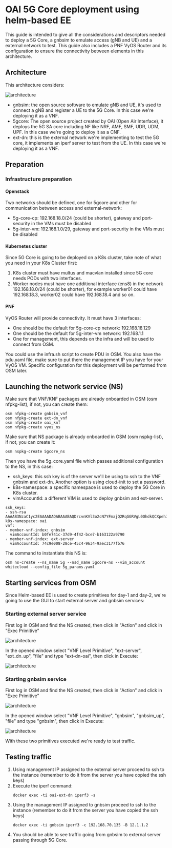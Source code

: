 # OAI 5G Core deployment using helm-based EE

This guide is intended to give all the considerations and descriptors needed to deploy a 5G Core, a gnbsim to emulate access (gNB and UE) and a external network to test. This guide also includes a PNF VyOS Router and its configuration to ensure the connectivity between elements in this architecture.

## Architecture

This architecture considers:

![architecture](img/architecture.png)

- gnbsim: the open source software to emulate gNB and UE, it's used to connect a gNB and register a UE to the 5G Core. In this case we're deploying it as a VNF.
- 5gcore: The open source project created by OAI (Open Air Interface), it deploys the 5G SA core including NF like NRF, AMF, SMF, UDR, UDM, UPF. In this case we're going to deploy it as a CNF.
- ext-dn: this is the external network we're implementing to test the 5G core, it implements an iperf server to test from the UE. In this case we're deploying it as a VNF.

## Preparation

### Infrastructure preparation

#### Openstack 

Two networks should be defined, one for 5gcore and other for communication between access and external-network:

- 5g-core-cp: 192.168.18.0/24 (could be shorter), gateway and port-security in the VMs must be disabled
- 5g-inter-vm: 192.168.1.0/29, gateway and port-security in the VMs must be disabled

#### Kubernetes cluster

Since 5G Core is going to be deployed on a K8s cluster, take note of what you need in your K8s Cluster first:

1. K8s cluster must have multus and macvlan  installed since 5G core needs PODs with two interfaces. 
2. Worker nodes must have one additional interface (ens8) in the network 192.168.18.0/24 (could be shorter), for example worker01 could have 192.168.18.3, worker02 could have 192.168.18.4 and so on.

#### PNF

VyOS Router will provide connectivity. It must have 3 interfaces:

- One should be the default for 5g-core-cp network: 192.168.18.129
- One should be the default for 5g-inter-vm network: 192.168.1.1
- One for management, this depends on the infra and will be used to connect from OSM.

You could use the infra.sh script to create PDU in OSM. You also have the pdu.yaml file, make sure to put there the management IP you have for your VyOS VM. Specific configuration for this deployment will be performed from OSM later.

## Launching the network service (NS)

Make sure that VNF/KNF packages are already onboarded in OSM (osm nfpkg-list), if not, you can create them:
```
osm nfpkg-create gnbsim_vnf
osm nfpkg-create ext-dn_vnf
osm nfpkg-create oai_knf
osm nfpkg-create vyos_ns
```
Make sure that NS package is already onboarded in OSM (osm nspkg-list), if not, you can create it:
```
osm nspkg-create 5gcore_ns
```
Then you have the 5g_core.yaml file which passes additional configuration to the NS, in this case:

- ssh_keys: this ssh key is of the server we'll be using to ssh to the VNF gnbsim and ext-dn. Another option is using cloud-init to set a password.
- k8s-namespace: a specific namespace is used to deploy the 5G Core in K8s cluster.
- vimAccountId: a different VIM is used to deploy gnbsim and ext-server.
```
ssh_keys:
- ssh-rsa AAAAB3NzaC1yc2EAAAADAQABAAABAQDrcvnKVl3o2cN7YFmajQ2RqGGRVgL0OhdkQCXpehJSL/7rxD0rURlUCipqAvqzDQ0UvfPDxWKOJSxhZRY0SCOlb4W6WNBW7hTE31AjS0YtH/JUimc99567y3F1937sy3nzt4yAlIAoI3y7ZZKJI4EP29A47TZ2WbAuQhI/TsDbJmNpXLB0XtBvzTMJuPffwJep0nWp2nYyv21NBBk5rQF6yTi2dDJ3DwcatfaIv5o0UeI07mbyEmxV2hVrIxPKv3KG65dBvbvF+sjdFMp0tJUfqDn/FJso+jqlwmmvrtk+8bmhL7vzzMyUXyfCjUV2G+u0GOPjl3Q+rnxjCsl2yEib
k8s-namespace: oai
vnf:
- member-vnf-index: gnbsim
  vimAccountId: b0fe741c-37d9-4f42-bce7-b163122a9790
- member-vnf-index: ext-server
  vimAccountId: 74c9e008-28ce-45c4-9634-9aec3177fb76
```
The command to instantiate this NS is:
```
osm ns-create --ns_name 5g --nsd_name 5gcore-ns --vim_account whitecloud --config_file 5g_params.yaml
```

## Starting services from OSM

Since Helm-based EE is used to create primitives for day-1 and day-2, we're going to use the GUI to start external server and gnbsim services:

### Starting external server service

First log in OSM and find the NS created, then click in "Action" and click in "Exec Primitive" 

![architecture](img/login.png)

In the opened window select "VNF Level Primitive", "ext-server", "ext_dn_up", "file" and type "ext-dn-oai", then click in Execute:

![architecture](img/ext-server.png)

### Starting gnbsim service

First log in OSM and find the NS created, then click in "Action" and click in "Exec Primitive" 

![architecture](img/login.png)

In the opened window select "VNF Level Primitive", "gnbsim", "gnbsim_up", "file" and type "gnbsim", then click in Execute:

![architecture](img/gnbsim.png)

With these two primitives executed we're ready to test traffic.

## Testing traffic

1. Using management IP assigned to the external server proceed to ssh to the instance (remember to do it from the server you have copied the ssh keys)
2. Execute the iperf command:
    ```
    docker exec -ti oai-ext-dn iperf3 -s
    ```  
3. Using the management IP assigned to gnbsim proceed to ssh to the instance (remember to do it from the server you have copied the ssh keys)
    ```
    docker exec -ti gnbsim iperf3 -c 192.168.70.135 -B 12.1.1.2
    ```
4. You should be able to see traffic going from gnbsim to external server passing through 5G Core.